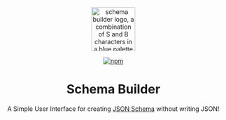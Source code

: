 <div align="center">

<img src="https://github.com/user-attachments/assets/109edb2d-a05b-4063-9c84-2d42c3951666" alt="schema builder logo, a combination of S and B characters in a blue palette" height="100px" />

[![npm](https://img.shields.io/npm/v/schemabuilder)](https://www.npmjs.com/package/schemaBuilder)


# Schema Builder

A Simple User Interface for creating [JSON Schema](https://json-schema.org/) without writing JSON!

</div>
